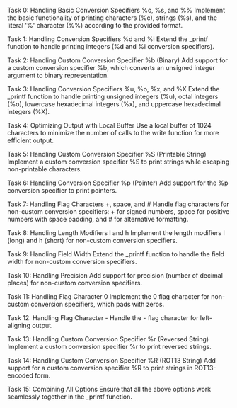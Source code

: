 Task 0: Handling Basic Conversion Specifiers %c, %s, and %%
Implement the basic functionality of printing characters (%c), strings (%s), and the literal '%' character (%%) according to the provided format.

Task 1: Handling Conversion Specifiers %d and %i
Extend the _printf function to handle printing integers (%d and %i conversion specifiers).

Task 2: Handling Custom Conversion Specifier %b (Binary)
Add support for a custom conversion specifier %b, which converts an unsigned integer argument to binary representation.

Task 3: Handling Conversion Specifiers %u, %o, %x, and %X
Extend the _printf function to handle printing unsigned integers (%u), octal integers (%o), lowercase hexadecimal integers (%x), and uppercase hexadecimal integers (%X).

Task 4: Optimizing Output with Local Buffer
Use a local buffer of 1024 characters to minimize the number of calls to the write function for more efficient output.

Task 5: Handling Custom Conversion Specifier %S (Printable String)
Implement a custom conversion specifier %S to print strings while escaping non-printable characters.

Task 6: Handling Conversion Specifier %p (Pointer)
Add support for the %p conversion specifier to print pointers.

Task 7: Handling Flag Characters +, space, and #
Handle flag characters for non-custom conversion specifiers: + for signed numbers, space for positive numbers with space padding, and # for alternative formatting.

Task 8: Handling Length Modifiers l and h
Implement the length modifiers l (long) and h (short) for non-custom conversion specifiers.

Task 9: Handling Field Width
Extend the _printf function to handle the field width for non-custom conversion specifiers.

Task 10: Handling Precision
Add support for precision (number of decimal places) for non-custom conversion specifiers.

Task 11: Handling Flag Character 0
Implement the 0 flag character for non-custom conversion specifiers, which pads with zeros.

Task 12: Handling Flag Character -
Handle the - flag character for left-aligning output.

Task 13: Handling Custom Conversion Specifier %r (Reversed String)
Implement a custom conversion specifier %r to print reversed strings.

Task 14: Handling Custom Conversion Specifier %R (ROT13 String)
Add support for a custom conversion specifier %R to print strings in ROT13-encoded form.

Task 15: Combining All Options
Ensure that all the above options work seamlessly together in the _printf function.
